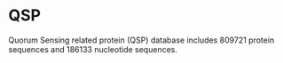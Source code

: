 # QSP
Quorum Sensing related protein (QSP) database includes 809721 protein sequences and 186133 nucleotide sequences.
